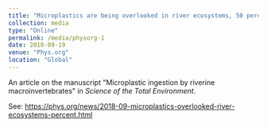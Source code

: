 ```yaml
---
title: "Microplastics are being overlooked in river ecosystems, 50 percent of freshwater insect contaminated"
collection: media
type: "Online"
permalink: /media/physorg-1
date: 2018-09-19
venue: "Phys.org"
location: "Global"
---
```


An article on the manuscript "Microplastic ingestion by riverine macroinvertebrates" in <i>Science of the Total Environment</i>.

See: https://phys.org/news/2018-09-microplastics-overlooked-river-ecosystems-percent.html
